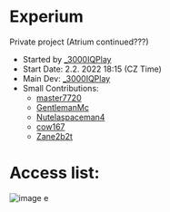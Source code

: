 # Experium
Private project (Atrium continued???) <br />
- Started by [_3000IQPlay](https://github.com/3000IQPlay) <br />
- Start Date: 2.2. 2022 18:15 (CZ Time)
- Main Dev: [_3000IQPlay](https://github.com/3000IQPlay)
- Small Contributions: 
  - [master7720](https://github.com/master7720)
  - [GentlemanMc](https://github.com/GentlemanMC)
  - [Nutelaspaceman4](https://github.com/Nutelaspaceman)
  - [cow167](https://github.com/cow167)
  - [Zane2b2t](https://github.com/Zane2b2t)

# Access list:
![image](https://user-images.githubusercontent.com/75604883/192709801-5db90e8f-b1a4-4b43-bf3a-f49bafd437d2.png) e
